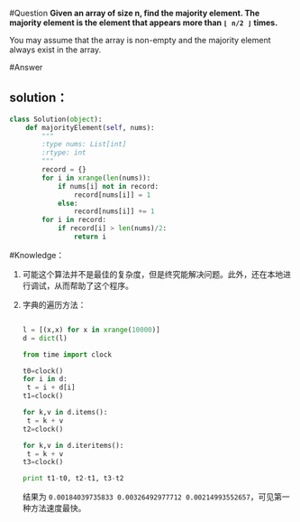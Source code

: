 #Question
**Given an array of size n, find the majority element. The majority element is the element that appears more than `⌊ n/2 ⌋` times.**

You may assume that the array is non-empty and the majority element always exist in the array.

#Answer
## solution：
```python
class Solution(object):
    def majorityElement(self, nums):
        """
        :type nums: List[int]
        :rtype: int
        """
        record = {}
        for i in xrange(len(nums)):
            if nums[i] not in record:
                record[nums[i]] = 1
            else:
                record[nums[i]] += 1
        for i in record:
            if record[i] > len(nums)/2:
                return i
```

#Knowledge：

1. 可能这个算法并不是最佳的复杂度，但是终究能解决问题。此外，还在本地进行调试，从而帮助了这个程序。

2. 字典的遍历方法：

    ```python

    l = [(x,x) for x in xrange(10000)]
    d = dict(l)
 
    from time import clock
 
    t0=clock()
    for i in d:
     t = i + d[i]
    t1=clock()
 
    for k,v in d.items():
     t = k + v
    t2=clock()
 
    for k,v in d.iteritems():
     t = k + v
    t3=clock()
 
    print t1-t0, t2-t1, t3-t2

    ```
    结果为`0.00184039735833 0.00326492977712 0.00214993552657`，可见第一种方法速度最快。
    
